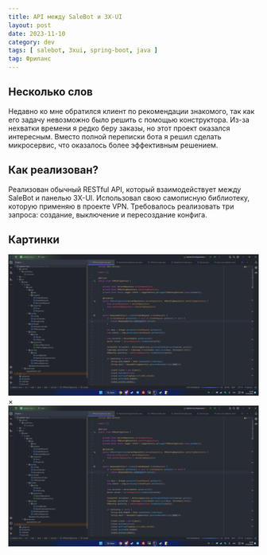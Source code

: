 ```yaml
---
title: API между SaleBot и 3X-UI
layout: post
date: 2023-11-10
category: dev
tags: [ salebot, 3xui, spring-boot, java ]
tag: Фриланс
---
```


## Несколько слов

Недавно ко мне обратился клиент по рекомендации знакомого, так как его задачу невозможно было решить с помощью конструктора. 
Из-за нехватки времени я редко беру заказы, но этот проект оказался интересным. 
Вместо полной переписки бота я решил сделать микросервис, что оказалось более эффективным решением.

## Как реализован?

Реализован обычный RESTful API, который взаимодействует между SaleBot и панелью 3X-UI. Использовал свою самописную библиотеку, которую применяю в проекте VPN. 
Требовалось реализовать три запроса: создание, выключение и пересоздание конфига.

## Картинки

<div class="gallery" onclick="openModal('/images/salebot/intellij.png')">
     <img src="/images/salebot/intellij.png" alt="Структура проекта">
</div>

<div id="myModal" class="modal" onclick="closeModal()">
     <span class="close">&#215;</span>
     <img class="modal-content" id="modalImg" alt="Структура проекта" src="/images/salebot/intellij.png">
</div>